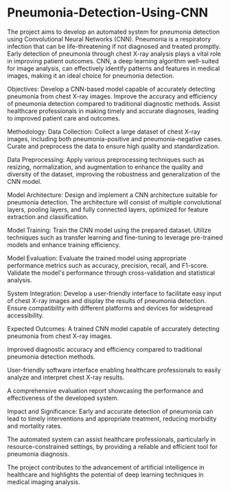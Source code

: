 # Pneumonia-Detection-Using-CNN
The project aims to develop an automated system for pneumonia detection using Convolutional Neural Networks (CNN). Pneumonia is a respiratory infection that can be life-threatening if not diagnosed and treated promptly. Early detection of pneumonia through chest X-ray analysis plays a vital role in improving patient outcomes. CNN, a deep learning algorithm well-suited for image analysis, can effectively identify patterns and features in medical images, making it an ideal choice for pneumonia detection.

Objectives:
Develop a CNN-based model capable of accurately detecting pneumonia from chest X-ray images.
Improve the accuracy and efficiency of pneumonia detection compared to traditional diagnostic methods.
Assist healthcare professionals in making timely and accurate diagnoses, leading to improved patient care and outcomes.

Methodology:
Data Collection: Collect a large dataset of chest X-ray images, including both pneumonia-positive and pneumonia-negative cases. Curate and preprocess the data to ensure high quality and standardization.

Data Preprocessing: Apply various preprocessing techniques such as resizing, normalization, and augmentation to enhance the quality and diversity of the dataset, improving the robustness and generalization of the CNN model.

Model Architecture: Design and implement a CNN architecture suitable for pneumonia detection. The architecture will consist of multiple convolutional layers, pooling layers, and fully connected layers, optimized for feature extraction and classification.

Model Training: Train the CNN model using the prepared dataset. Utilize techniques such as transfer learning and fine-tuning to leverage pre-trained models and enhance training efficiency.

Model Evaluation: Evaluate the trained model using appropriate performance metrics such as accuracy, precision, recall, and F1-score. Validate the model's performance through cross-validation and statistical analysis.

System Integration: Develop a user-friendly interface to facilitate easy input of chest X-ray images and display the results of pneumonia detection. Ensure compatibility with different platforms and devices for widespread accessibility.

Expected Outcomes:
A trained CNN model capable of accurately detecting pneumonia from chest X-ray images.

Improved diagnostic accuracy and efficiency compared to traditional pneumonia detection methods.

User-friendly software interface enabling healthcare professionals to easily analyze and interpret chest X-ray results.

A comprehensive evaluation report showcasing the performance and effectiveness of the developed system.

Impact and Significance:
Early and accurate detection of pneumonia can lead to timely interventions and appropriate treatment, reducing morbidity and mortality rates.

The automated system can assist healthcare professionals, particularly in resource-constrained settings, by providing a reliable and efficient tool for pneumonia diagnosis.

The project contributes to the advancement of artificial intelligence in healthcare and highlights the potential of deep learning techniques in medical imaging analysis.

